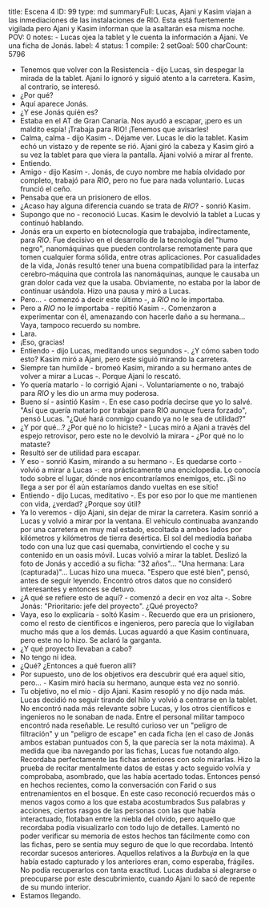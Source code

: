 title:          Escena 4
ID:             99
type:           md
summaryFull:    Lucas, Ajani y Kasim viajan a las inmediaciones de las instalaciones de RIO. Esta está fuertemente vigilada pero Ajani y Kasim informan que la asaltarán esa misma noche.
POV:            0
notes:          - Lucas ojea la tablet y le cuenta la información a Ajani. Ve una ficha de Jonás.
label:          4
status:         1
compile:        2
setGoal:        500
charCount:      5796


- Tenemos que volver con la Resistencia - dijo Lucas, sin despegar la mirada de la tablet.
Ajani lo ignoró y siguió atento a la carretera. Kasim, al contrario, se interesó.
- ¿Por qué?
- Aquí aparece Jonás.
- ¿Y ese Jonás quién es?
- Estaba en el AT de Gran Canaria. Nos ayudó a escapar, ¡pero es un maldito espía! ¡Trabaja para RIO! ¡Tenemos que avisarles!
- Calma, calma - dijo Kasim -. Déjame ver.
Lucas le dio la tablet. Kasim echó un vistazo y de repente se rió. Ajani giró la cabeza y Kasim giró a su vez la tablet para que viera la pantalla. Ajani volvió a mirar al frente.
- Entiendo.
- Amigo - dijo Kasim -. Jonás, de cuyo nombre me había olvidado por completo, trabajó para *RIO*, pero no fue para nada voluntario.
Lucas frunció el ceño.
- Pensaba que era un prisionero de ellos.
- ¿Acaso hay alguna diferencia cuando se trata de *RIO*? - sonrió Kasim.
- Supongo que no - reconoció Lucas.
Kasim le devolvió la tablet a Lucas y continuó hablando.
- Jonás era un experto en biotecnología que trabajaba, indirectamente, para *RIO*. Fue decisivo en el desarrollo de la tecnología del "humo negro", nanomáquinas que pueden controlarse remotamente para que tomen cualquier forma sólida, entre otras aplicaciones. Por casualidades de la vida, Jonás resultó tener una buena compatibilidad para la interfaz cerebro-máquina que controla las nanomáquinas, aunque le causaba un gran dolor cada vez que la usaba. Obviamente, no estaba por la labor de continuar usándola.
Hizo una pausa y miró a Lucas.
- Pero... - comenzó a decir este último -, a *RIO* no le importaba.
- Pero a *RIO* no le importaba - repitió Kasim -. Comenzaron a experimentar con él, amenazando con hacerle daño a su hermana... Vaya, tampoco recuerdo su nombre.
- Lara.
- ¡Eso, gracias!
- Entiendo - dijo Lucas, meditando unos segundos -. ¿Y cómo saben todo esto?
Kasim miró a Ajani, pero este siguió mirando la carretera.
- Siempre tan humilde - bromeó Kasim, mirando a su hermano antes de volver a mirar a Lucas -. Porque Ajani lo rescató.
- Yo quería matarlo - lo corrigió Ajani -. Voluntariamente o no, trabajó para *RIO* y les dio un arma muy poderosa.
- Bueno sí - asintió Kasim -. En ese caso podría decirse que yo lo salvé.
"Así que quería matarlo por trabajar para RIO aunque fuera forzado", pensó Lucas. "¿Qué hará conmigo cuando ya no le sea de utilidad?"
- ¿Y por qué...? ¿Por qué no lo hiciste? - Lucas miró a Ajani a través del espejo retrovisor, pero este no le devolvió la mirara - ¿Por qué no lo mataste?
- Resultó ser de utilidad para escapar.
- Y eso - sonrió Kasim, mirando a su hermano -. Es quedarse corto - volvió a mirar a Lucas -: era prácticamente una enciclopedia. Lo conocía todo sobre el lugar, dónde nos encontraríamos enemigos, etc. ¡Si no llega a ser por él aún estaríamos dando vueltas en ese sitio!
- Entiendo - dijo Lucas, meditativo -. Es por eso por lo que me mantienen con vida, ¿verdad? ¿Porque soy útil?
- Ya lo veremos - dijo Ajani, sin dejar de mirar la carretera.
Kasim sonrió a Lucas y volvió a mirar por la ventana.
El vehículo continuaba avanzando por una carretera en muy mal estado, escoltada a ambos lados por kilómetros y kilómetros de tierra desértica. El sol del mediodía bañaba todo con una luz que casi quemaba, convirtiendo el coche y su contenido en un oasis móvil.
Lucas volvió a mirar la tablet. Deslizó la foto de Jonás y accedió a su ficha: "32 años"... "Una hermana: Lara (capturada)"...
Lucas hizo una mueca. "Espero que esté bien", pensó, antes de seguir leyendo. Encontró otros datos que no consideró interesantes y entonces se detuvo.
- ¿A qué se refiere esto de aquí? - comenzó a decir en voz alta -. Sobre Jonás: "Prioritario: jefe del proyecto". ¿Qué proyecto?
- Vaya, eso lo explicaría - soltó Kasim -. Recuerdo que era un prisionero, como el resto de científicos e ingenieros, pero parecía que lo vigilaban mucho más que a los demás.
Lucas aguardó a que Kasim continuara, pero este no lo hizo. Se aclaró la garganta.
- ¿Y qué proyecto llevaban a cabo?
- No tengo ni idea.
- ¿Qué? ¿Entonces a qué fueron allí?
- Por supuesto, uno de los objetivos era descubrir qué era aquel sitio, pero... - Kasim miró hacia su hermano, aunque esta vez no sonrió.
- Tu objetivo, no el mío - dijo Ajani.
Kasim resopló y no dijo nada más.
Lucas decidió no seguir tirando del hilo y volvió a centrarse en la tablet. No encontró nada más relevante sobre Lucas, y los otros científicos e ingenieros no le sonaban de nada. Entre el personal militar tampoco encontró nada reseñable. Le resultó curioso ver un "peligro de filtración" y un "peligro de escape" en cada ficha (en el caso de Jonás ambos estaban puntuados con 5, la que parecía ser la nota máxima).
A medida que iba navegando por las fichas, Lucas fue notando algo. Recordaba perfectamente las fichas anteriores con solo mirarlas. Hizo la prueba de recitar mentalmente datos de estas y acto seguido volvía y comprobaba, asombrado, que las había acertado todas.
Entonces pensó en hechos recientes, como la conversación con Farid o sus entrenamientos en el bosque. En este caso reconoció recuerdos más o menos vagos como a los que estaba acostumbrados Sus palabras y acciones, ciertos rasgos de las personas con las que había interactuado, flotaban entre la niebla del olvido, pero aquello que recordaba podía visualizarlo con todo lujo de detalles. Lamentó no poder verificar su memoria de estos hechos tan fácilmente como con las fichas, pero se sentía muy seguro de que lo que recordaba.
Intentó recordar sucesos anteriores.
Aquellos relativos a la *Burbuja* en la que había estado capturado y los anteriores eran, como esperaba, frágiles. No podía recuperarlos con tanta exactitud.
Lucas dudaba si alegrarse o preocuparse por este descubrimiento, cuando Ajani lo sacó de repente de su mundo interior.
- Estamos llegando.